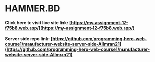# HAMMER.BD

#### Click here to visit live site link: [https://my-assignment-12-f75b8.web.app/](https://my-assignment-12-f75b8.web.app/)

#### Server side repo link: [https://github.com/programming-hero-web-course1/manufacturer-website-server-side-AlImran21](https://github.com/programming-hero-web-course1/manufacturer-website-server-side-AlImran21)